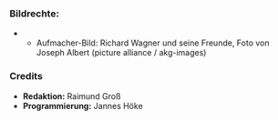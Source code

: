 ### Bildrechte:

- - Aufmacher-Bild: Richard Wagner und seine Freunde, Foto von Joseph Albert (picture alliance / akg-images)


### Credits

- **Redaktion:** Raimund Groß
- **Programmierung:** Jannes Höke
